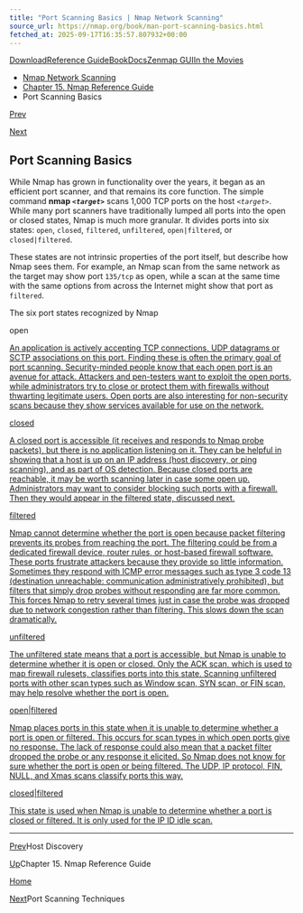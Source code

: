 ```yaml
---
title: "Port Scanning Basics | Nmap Network Scanning"
source_url: https://nmap.org/book/man-port-scanning-basics.html
fetched_at: 2025-09-17T16:35:57.807932+00:00
---
```


[Download](https://nmap.org/download.html)[Reference Guide](https://nmap.org/book/man.html)[Book](https://nmap.org/book/)[Docs](https://nmap.org/docs.html)[Zenmap GUI](https://nmap.org/zenmap/)[In the Movies](https://nmap.org/movies/)

* [Nmap Network Scanning](https://nmap.org/book/toc.html)
* [Chapter 15. Nmap Reference Guide](https://nmap.org/book/man.html)
* Port Scanning Basics

[Prev](https://nmap.org/book/man-host-discovery.html)

[Next](https://nmap.org/book/man-port-scanning-techniques.html)

Port Scanning Basics
----------

While Nmap has grown in functionality over the years, it began as an efficient port scanner, and that remains its core function. The simple command **nmap *`<target>`*** scans 1,000 TCP ports on the host *`<target>`*. While many port scanners have traditionally lumped all ports into the open or closed states, Nmap is much more granular. It divides ports into six states: `open`, `closed`, `filtered`, `unfiltered`, `open|filtered`, or `closed|filtered`.

These states are not intrinsic
properties of the port itself, but describe how Nmap sees them. For
example, an Nmap scan from the same network as the target may show
port `135/tcp` as open, while a scan at the same time with the same
options from across the Internet might show that port as `filtered`.

The six port states recognized by Nmap

open []()

[An application is actively accepting TCP connections, UDP datagrams or SCTP associations on this port. Finding these is often the primary goal of port scanning. Security-minded people know that each open port is an avenue for attack. Attackers and pen-testers want to exploit the open ports, while administrators try to close or protect them with firewalls without thwarting legitimate users. Open ports are also interesting for non-security scans because they show services available for use on the network. ]()

[closed ]()[ ]()

[A closed port is accessible (it receives and responds to Nmap probe packets), but there is no application listening on it. They can be helpful in showing that a host is up on an IP address (host discovery, or ping scanning), and as part of OS detection. Because closed ports are reachable, it may be worth scanning later in case some open up. Administrators may want to consider blocking such ports with a firewall. Then they would appear in the filtered state, discussed next. ]()

[filtered ]()[ ]()

[Nmap cannot determine whether the port is open because packet filtering prevents its probes from reaching the port. The filtering could be from a dedicated firewall device, router rules, or host-based firewall software. These ports frustrate attackers because they provide so little information. Sometimes they respond with ICMP error messages such as type 3 code 13 (destination unreachable: communication administratively prohibited), but filters that simply drop probes without responding are far more common. This forces Nmap to retry several times just in case the probe was dropped due to network congestion rather than filtering. This slows down the scan dramatically.]()

[unfiltered ]()[ ]()

[The unfiltered state means that a port is accessible, but Nmap is unable to determine whether it is open or closed. Only the ACK scan, which is used to map firewall rulesets, classifies ports into this state. Scanning unfiltered ports with other scan types such as Window scan, SYN scan, or FIN scan, may help resolve whether the port is open. ]()

[open|filtered ]()[ ]()

[Nmap places ports in this state when it is unable to determine whether a port is open or filtered. This occurs for scan types in which open ports give no response. The lack of response could also mean that a packet filter dropped the probe or any response it elicited. So Nmap does not know for sure whether the port is open or being filtered. The UDP, IP protocol, FIN, NULL, and Xmas scans classify ports this way.]()

[closed|filtered ]()[ ]()

[This state is used when Nmap is unable to determine whether a port is closed or filtered. It is only used for the IP ID idle scan.]()

---

[Prev](https://nmap.org/book/man-host-discovery.html)Host Discovery

[Up](https://nmap.org/book/man.html)Chapter 15. Nmap Reference Guide

[Home](https://nmap.org/book/toc.html)

[Next](https://nmap.org/book/man-port-scanning-techniques.html)Port Scanning Techniques